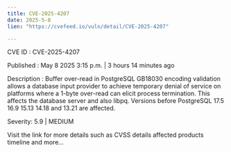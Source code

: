 ```yaml
---
title: CVE-2025-4207
date: 2025-5-8
lien: "https://cvefeed.io/vuln/detail/CVE-2025-4207"

---
```


CVE ID : CVE-2025-4207

Published :  May 8
2025
3:15 p.m. | 3 hours
14 minutes ago

Description : Buffer over-read in PostgreSQL GB18030 encoding validation allows a database input provider to achieve temporary denial of service on platforms where a 1-byte over-read can elicit process termination.  This affects the database server and also libpq.  Versions before PostgreSQL 17.5
16.9
15.13
14.18
and 13.21 are affected.

Severity: 5.9 | MEDIUM

Visit the link for more details
such as CVSS details
affected products
timeline
and more...
